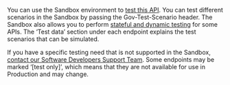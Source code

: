 You can use the Sandbox environment to [test this API](/api-documentation/docs/testing). You can test different scenarios in the Sandbox by passing the
Gov-Test-Scenario header. The Sandbox also allows you to perform [stateful and dynamic testing](https://developer.service.hmrc.gov.uk/guides/income-tax-mtd-end-to-end-service-guide/documentation/how-to-integrate.html#sandbox-testing) for some APIs. 
The ‘Test data’ section under each endpoint explains the test scenarios that can be simulated.

If you have a specific testing need that is not supported in the Sandbox, [contact our Software Developers Support Team](]/developer/support).
Some endpoints may be marked ‘[test only]’, which means that they are not available for use in Production and may change.
